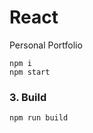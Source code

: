 # React 

Personal Portfolio 

```shell
npm i
npm start
```

### 3. Build
```shell
npm run build
```
